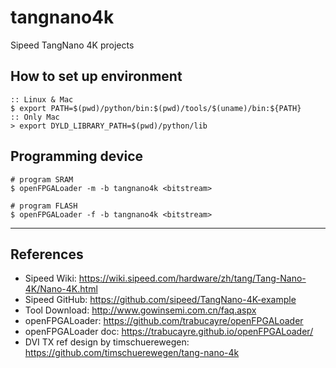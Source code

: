 # tangnano4k

Sipeed TangNano 4K projects

## How to set up environment

```shell-session
:: Linux & Mac
$ export PATH=$(pwd)/python/bin:$(pwd)/tools/$(uname)/bin:${PATH}
:: Only Mac
> export DYLD_LIBRARY_PATH=$(pwd)/python/lib
```

## Programming device

```shell-session
# program SRAM
$ openFPGALoader -m -b tangnano4k <bitstream>

# program FLASH
$ openFPGALoader -f -b tangnano4k <bitstream>
```

***

## References

- Sipeed Wiki: https://wiki.sipeed.com/hardware/zh/tang/Tang-Nano-4K/Nano-4K.html
- Sipeed GitHub: https://github.com/sipeed/TangNano-4K-example
- Tool Download: http://www.gowinsemi.com.cn/faq.aspx
- openFPGALoader: https://github.com/trabucayre/openFPGALoader
- openFPGALoader doc: https://trabucayre.github.io/openFPGALoader/
- DVI TX ref design by timschuerewegen: https://github.com/timschuerewegen/tang-nano-4k
